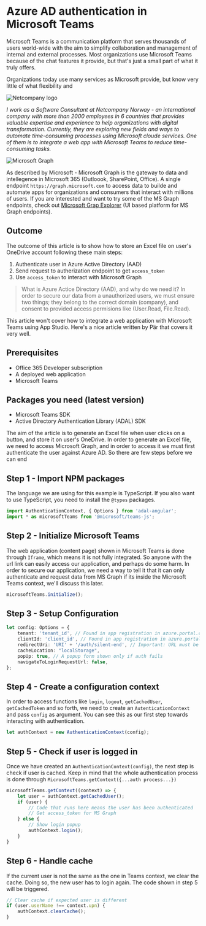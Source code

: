 # Azure AD authentication in Microsoft Teams

Microsoft Teams is a communication platform that serves thousands of users world-wide with the aim to simplify collaboration and management of internal and external processes. Most organizations use Microsoft Teams because of the chat features it provide, but that's just a small part of what it truly offers.

Organizations today use many services as Microsoft provide, but know very little of what flexibility and

![Netcompany logo](https://miro.medium.com/max/137/1*CWxqiYnxrOzHP-t8wQWfjQ.png)

_I work as a Software Consultant at Netcompany Norway - an international company with more than 2000 employees in 6 countries that provides valuable expertise and experience to help organizations with digital transformation. Currently, they are exploring new fields and ways to automate time-consuming processes using Microsoft cloude services. One of them is to integrate a web app with Microsoft Teams to reduce time-consuming tasks._


![Microsoft Graph](https://docs.microsoft.com/en-us/graph/images/microsoft-graph-dataconnect-connectors-800.png)

As described by Microsoft - Microsoft Graph is the gateway to data and intellegence in Microsoft 365 (Outloook, SharePoint, Office). A single endpoint `https://graph.microsoft.com` to access data to builde and automate apps for organizations and consumers that interact with millions of users. If you are interested and want to try some of the MS Graph endpoints, check out [Microsoft Grap Explorer](https://developer.microsoft.com/en-us/graph/graph-explorer/preview) (UI based platform for MS Graph endpoints).

## Outcome

The outcome of this article is to show how to store an Excel file on user's OneDrive account following these main steps:

1. Authenticate user in Azure Active Directory (AAD)
2. Send request to autherization endpoint to get `access_token`
3. Use `access_token` to interact with Microsoft Graph

> What is Azure Actice Directory (AAD), and why do we need it? In order to secure our data from a unauthorized users, we must ensure two things; they belong to the correct domain (company), and consent to provided access permisions like (User.Read, File.Read).

This article won't cover how to integrate a web application with Microsoft Teams using App Studio. Here's a nice article written by Pär that covers it very well.

## Prerequisites

* Office 365 Developer subscription
* A deployed web application
* Microsoft Teams

## Packages you need (latest version)

* Microsoft Teams SDK
* Active Directory Authentication Library (ADAL) SDK

The aim of the article is to generate an Excel file when user clicks on a button, and store it on user's OneDrive. In order to generate an Excel file, we need to access Microsoft Graph, and in order to access it we must first authenticate the user against Azure AD. So there are few steps before we can end


## Step 1 - Import NPM packages

The language we are using for this example is TypeScript. If you also want to use TypeScript, you need to install the `@types` packages.

```ts
import AuthenticationContext, { Options } from 'adal-angular';
import * as microsoftTeams from '@microsoft/teams-js';
```

## Step 2 - Initialize Microsoft Teams
The web application (content page) shown in Microsoft Teams is done through `Iframe`, which means it is not fully integrated. So anyone with the url link can easily access our application, and perhaps do some harm. In order to secure our application, we need a way to tell it that it can only authenticate and request data from MS Graph if its inside the Microsoft Teams context, we'll discuss this later.

```ts
microsoftTeams.initialize();
```

## Step 3 - Setup Configuration

```ts
let config: Options = {
    tenant: 'tenant_id', // Found in app registration in azure.portal.com
    clientId: 'client_id', // Found in app registration in azure.portal.com
    redirectUri: 'URI' + '/auth/silent-end', // Important: URL must be registered in Redirect URL otherwise it won't work.
    cacheLocation: "localStorage",
    popUp: true, // A popup form shown only if auth fails
    navigateToLoginRequestUrl: false,
};
```

## Step 4 - Create a configuration context

In order to access functions like `login`, `logout`, `getCachedUser`, `getCachedToken` and so forth, we need to create an `AutenticationContext` and pass `config` as argument. You can see this as our first step towards interacting with authentication.

```ts
let authContext = new AuthenticationContext(config);
```


## Step 5 - Check if user is logged in

Once we have created an `AuthenticationContext(config)`, the next step is check if user is cached. Keep in mind that the whole authentication process is done through `MicrosoftTeams.getContext({...auth process...})`



```ts
microsoftTeams.getContext((context) => {
    let user = authContext.getCachedUser();
    if (user) {
        // Code that runs here means the user has been authenticated
        // Get access_token for MS Graph
    } else {
        // Show login popup
        authContext.login();
    }
}

```

## Step 6 - Handle cache

If the current user is not the same as the one in Teams context, we clear the cache. Doing so, the new user has to login again. The code shown in step 5 will be triggered.

```ts
// Clear cache if expected user is different
if (user.userName !== context.upn) {
    authContext.clearCache();
}
````






